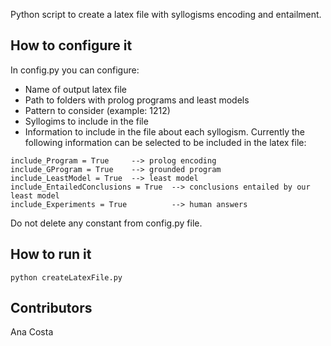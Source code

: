 Python script to create a latex file with syllogisms encoding and entailment.

## How to configure it

In config.py you can configure:
* Name of output latex file
* Path to folders with prolog programs and least models
* Pattern to consider (example: 1212)
* Syllogims to include in the file
* Information to include in the file about each syllogism. 
Currently the following information can be selected
to be included in the latex file:

```
include_Program = True     --> prolog encoding
include_GProgram = True    --> grounded program
include_LeastModel = True  --> least model
include_EntailedConclusions = True  --> conclusions entailed by our least model
include_Experiments = True          --> human answers
```
Do not delete any constant from config.py file. 


## How to run it

```
python createLatexFile.py 
```

## Contributors

Ana Costa


